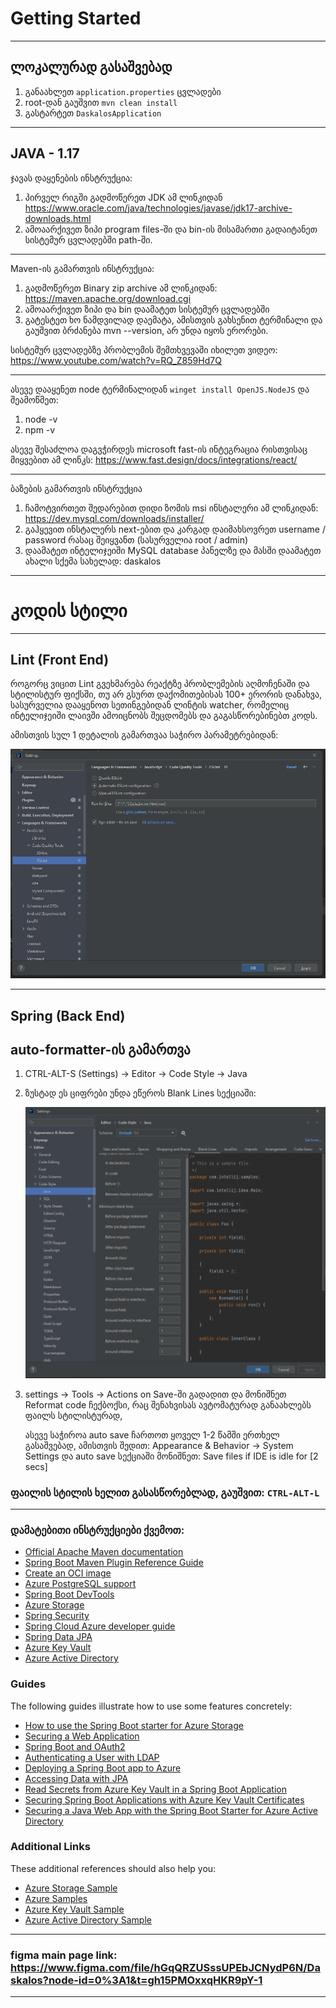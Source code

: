 # Getting Started

----------------------------------------

## ლოკალურად გასაშვებად
1. განაახლეთ `application.properties` ცვლადები
2. root-დან გაუშვით `mvn clean install`
3. გასტარტეთ `DaskalosApplication`

----------------------------------------

## JAVA - 1.17

ჯავას დაყენების ინსტრუქცია:

1. პირველ რიგში გადმოწერეთ JDK ამ ლინკიდან https://www.oracle.com/java/technologies/javase/jdk17-archive-downloads.html
2. ამოაარქივეთ ზიპი program files-ში და bin-ის მისამართი გადაიტანეთ სისტემურ ცვლადებში path-ში.

-----------------------------------------
Maven-ის გამართვის ინსტრუქცია:

1. გადმოწერეთ Binary zip archive ამ ლინკიდან: https://maven.apache.org/download.cgi
2. ამოაარქივეთ ზიპი და bin დაამატეთ სისტემურ ცვლადებში
3. გატესტეთ ხო ნამდვილად დაემატა, ამისთვის გახსენით ტერმინალი და გაუშვით ბრძანება mvn --version, არ უნდა იყოს ერორები.

სისტემურ ცვლადებზე პრობლემის შემთხვევაში იხილეთ ვიდეო: https://www.youtube.com/watch?v=RQ_Z859Hd7Q

--------------------------
ასევე დააყენეთ node ტერმინალიდან `winget install OpenJS.NodeJS` და შეამოწმეთ:

1. node -v
2. npm -v

ასევე შესაძლოა დაგვჭირდეს microsoft fast-ის ინტეგრაცია რისთვისაც მიყვებით ამ ლინკს:
https://www.fast.design/docs/integrations/react/

--------------------------

ბაზების გამართვის ინსტრუქცია

1. ჩამოტვირთეთ შედარებით დიდი ზომის msi ინსტალერი ამ ლინკიდან: https://dev.mysql.com/downloads/installer/
2. გაჰყევით ინსტალერს next-ებით და კარგად დაიმახსოვრეთ username / password რასაც შეიყვანთ (სასურველია root / admin)
3. დაამატეთ ინტელიჯეიში MySQL database პანელზე და მასში დაამატეთ ახალი სქემა სახელად: daskalos

-------------------------

# კოდის სტილი

---------------------------

## Lint (Front End)

როგორც ვიცით Lint გვეხმარება რეაქტზე პრობლემების აღმოჩენაში და სტილისტურ ფიქსში,
თუ არ გსურთ დაქომითებისას 100+ ერორის დანახვა, სასურველია დააყენოთ სეთინგებიდან ლინტის watcher, რომელიც
ინტელიჯეიში ლაივში ამოიცნობს შეცდომებს და გაგასწორებინებთ კოდს.

ამისთვის სულ 1 დეტალის გამართვაა საჭირო პარამეტრებიდან:

![img.png](EslintSettings.png)

----------------------------------

## Spring (Back End)

## auto-formatter-ის გამართვა

1. CTRL-ALT-S (Settings) -> Editor -> Code Style -> Java
2. ზუსტად ეს ციფრები უნდა ეწეროს Blank Lines სექციაში:

   ![img_1.png](FormatterSettings.png)
3. settings -> Tools -> Actions on Save-ში გადადით და მონიშნეთ Reformat code ჩექბოქსი, რაც შენახვისას ავტომატურად
   განაახლებს ფაილს
   სტილისტურად,

   ასევე საჭიროა auto save ჩართოთ ყოველ 1-2 წამში ერთხელ გასაშვებად, ამისთვის შედით:
   Appearance & Behavior -> System Settings და auto save სექციაში მონიშნეთ: Save files if IDE is idle for [2 secs]

### ფაილის სტილის ხელით გასასწორებლად, გაუშვით: `CTRL-ALT-L`

--------------------------

### დამატებითი ინსტრუქციები ქვემოთ:

* [Official Apache Maven documentation](https://maven.apache.org/guides/index.html)
* [Spring Boot Maven Plugin Reference Guide](https://docs.spring.io/spring-boot/docs/3.0.4/maven-plugin/reference/html/)
* [Create an OCI image](https://docs.spring.io/spring-boot/docs/3.0.4/maven-plugin/reference/html/#build-image)
* [Azure PostgreSQL support](https://aka.ms/spring/msdocs/postgresql)
* [Spring Boot DevTools](https://docs.spring.io/spring-boot/docs/3.0.4/reference/htmlsingle/#using.devtools)
* [Azure Storage](https://microsoft.github.io/spring-cloud-azure/current/reference/html/index.html#resource-handling)
* [Spring Security](https://docs.spring.io/spring-boot/docs/3.0.4/reference/htmlsingle/#web.security)
* [Spring Cloud Azure developer guide](https://aka.ms/spring/msdocs/developer-guide)
* [Spring Data JPA](https://docs.spring.io/spring-boot/docs/3.0.4/reference/htmlsingle/#data.sql.jpa-and-spring-data)
* [Azure Key Vault](https://microsoft.github.io/spring-cloud-azure/current/reference/html/index.html#secret-management)
* [Azure Active Directory](https://microsoft.github.io/spring-cloud-azure/current/reference/html/index.html#spring-security-with-azure-active-directory)

### Guides

The following guides illustrate how to use some features concretely:

* [How to use the Spring Boot starter for Azure Storage](https://aka.ms/spring/msdocs/storage)
* [Securing a Web Application](https://spring.io/guides/gs/securing-web/)
* [Spring Boot and OAuth2](https://spring.io/guides/tutorials/spring-boot-oauth2/)
* [Authenticating a User with LDAP](https://spring.io/guides/gs/authenticating-ldap/)
* [Deploying a Spring Boot app to Azure](https://spring.io/guides/gs/spring-boot-for-azure/)
* [Accessing Data with JPA](https://spring.io/guides/gs/accessing-data-jpa/)
* [Read Secrets from Azure Key Vault in a Spring Boot Application](https://aka.ms/spring/msdocs/keyvault)
* [Securing Spring Boot Applications with Azure Key Vault Certificates](https://aka.ms/spring/msdocs/keyvault/certificates)
* [Securing a Java Web App with the Spring Boot Starter for Azure Active Directory](https://aka.ms/spring/msdocs/aad)

### Additional Links

These additional references should also help you:

* [Azure Storage Sample](https://aka.ms/spring/samples/latest/storage)
* [Azure Samples](https://aka.ms/spring/samples)
* [Azure Key Vault Sample](https://aka.ms/spring/samples/latest/keyvault)
* [Azure Active Directory Sample](https://aka.ms/spring/samples/latest/aad)

-------------------------

### figma main page link: https://www.figma.com/file/hGqQRZUSssUPEbJCNydP6N/Daskalos?node-id=0%3A1&t=gh15PMOxxqHKR9pY-1

-------------------------
